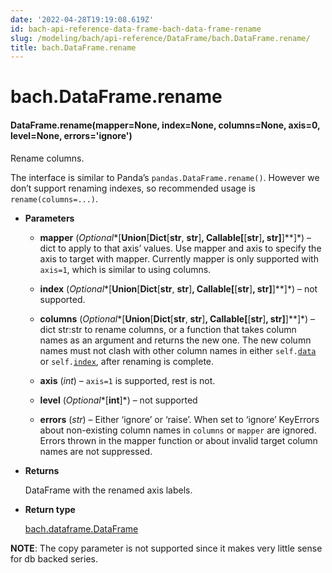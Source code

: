 ```yaml
---
date: '2022-04-28T19:19:08.619Z'
id: bach-api-reference-data-frame-bach-data-frame-rename
slug: /modeling/bach/api-reference/DataFrame/bach.DataFrame.rename/
title: bach.DataFrame.rename
---
```


# bach.DataFrame.rename


#### DataFrame.rename(mapper=None, index=None, columns=None, axis=0, level=None, errors='ignore')
Rename columns.

The interface is similar to Panda’s `pandas.DataFrame.rename()`. However we don’t support
renaming indexes, so recommended usage is `rename(columns=...)`.


* **Parameters**

    
    * **mapper** (*Optional**[**Union**[**Dict**[**str**, **str**]**, **Callable**[**[**str**]**, **str**]**]**]*) – dict to apply to that axis’ values. Use mapper and axis to specify the axis to target
    with mapper. Currently mapper is only supported with `axis=1`, which is similar to using
    columns.


    * **index** (*Optional**[**Union**[**Dict**[**str**, **str**]**, **Callable**[**[**str**]**, **str**]**]**]*) – not supported.


    * **columns** (*Optional**[**Union**[**Dict**[**str**, **str**]**, **Callable**[**[**str**]**, **str**]**]**]*) – dict str:str to rename columns, or a function that takes column names as an argument
    and returns the new one. The new column names must not clash with other column names in either
    `self.`[`data`](/docs/modeling/bach/api-reference/DataFrame/bach.DataFrame.data/#bach.DataFrame.data) or `self.`[`index`](/docs/modeling/bach/api-reference/DataFrame/bach.DataFrame.index/#bach.DataFrame.index), after renaming is complete.


    * **axis** (*int*) – `axis=1` is supported, rest is not.


    * **level** (*Optional**[**int**]*) – not supported


    * **errors** (*str*) – Either ‘ignore’ or ‘raise’. When set to ‘ignore’ KeyErrors about non-existing
    column names in `columns` or `mapper` are ignored. Errors thrown in the mapper function or
    about invalid target column names are not suppressed.



* **Returns**

    DataFrame with the renamed axis labels.



* **Return type**

    [bach.dataframe.DataFrame](/docs/modeling/bach/api-reference/DataFrame/bach.DataFrame/#bach.DataFrame)


**NOTE**: The copy parameter is not supported since it makes very little sense for db backed series.

<!-- !! processed by numpydoc !! -->
